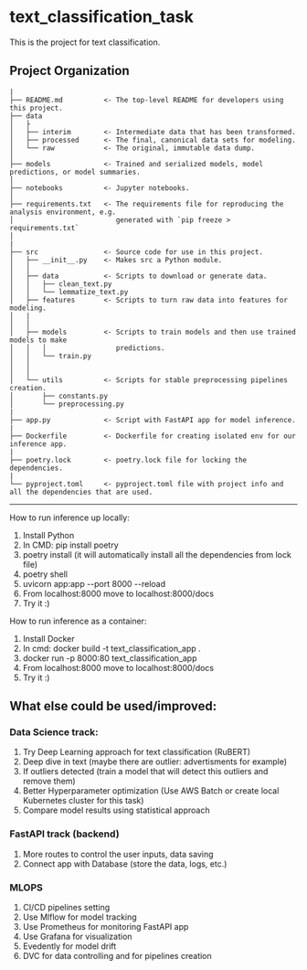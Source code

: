 text_classification_task
==============================

This is the project for text classification.

Project Organization
------------

    |
    ├── README.md          <- The top-level README for developers using this project.
    ├── data
    │   ├
    │   ├── interim        <- Intermediate data that has been transformed.
    │   ├── processed      <- The final, canonical data sets for modeling.
    │   └── raw            <- The original, immutable data dump.
    │
    ├── models             <- Trained and serialized models, model predictions, or model summaries.
    │
    ├── notebooks          <- Jupyter notebooks.
    │
    ├── requirements.txt   <- The requirements file for reproducing the analysis environment, e.g.
    │                         generated with `pip freeze > requirements.txt`
    │
    |
    ├── src                <- Source code for use in this project.
    │   ├── __init__.py    <- Makes src a Python module.
    │   │
    │   ├── data           <- Scripts to download or generate data.
    │   │   ├── clean_text.py
    │   │   └── lemmatize_text.py
    │   ├── features       <- Scripts to turn raw data into features for modeling.
    │   |
    │   │
    │   ├── models         <- Scripts to train models and then use trained models to make
    │   │   │                 predictions.
    │   │   └── train.py
    │   │
    │   │
    │   └── utils          <- Scripts for stable preprocessing pipelines creation.
    │       ├── constants.py
    │       └── preprocessing.py
    |
    ├── app.py             <- Script with FastAPI app for model inference.
    |
    ├── Dockerfile         <- Dockerfile for creating isolated env for our inference app.
    |
    ├── poetry.lock        <- poetry.lock file for locking the dependencies.
    |
    └── pyproject.toml     <- pyproject.toml file with project info and all the dependencies that are used.


--------

How to run inference up locally:
1. Install Python
2. In CMD: pip install poetry
3. poetry install (it will automatically install all the dependencies from lock file)
4. poetry shell
5. uvicorn app:app  --port 8000 --reload
6. From localhost:8000 move to localhost:8000/docs
7. Try it :)

How to run inference as a container:
1. Install Docker
2. In cmd: docker build -t text_classification_app .
3. docker run -p 8000:80 text_classification_app
4. From localhost:8000 move to localhost:8000/docs
5. Try it :)

## What else could be used/improved:
### Data Science track:
1. Try Deep Learning approach for text classification (RuBERT)
2. Deep dive in text (maybe there are outlier: advertisments for example)
3. If outliers detected (train a model that will detect this outliers and remove them)
4. Better Hyperparameter optimization (Use AWS Batch or create local Kubernetes cluster for this task)
5. Compare model results using statistical approach

### FastAPI track (backend)
1. More routes to control the user inputs, data saving
2. Connect app with Database (store the data, logs, etc.)

### MLOPS
1. CI/CD pipelines setting
2. Use Mlflow for model tracking
3. Use Prometheus for monitoring FastAPI app
4. Use Grafana for visualization
5. Evedently for model drift
6. DVC for data controlling  and for pipelines creation
